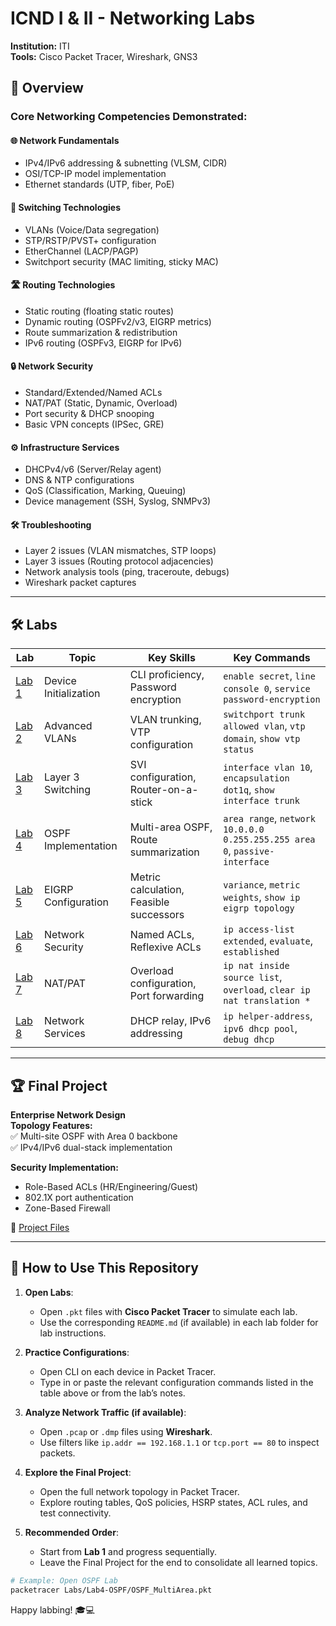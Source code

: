 # ICND I & II - Networking Labs
**Institution:** ITI  
**Tools:** Cisco Packet Tracer, Wireshark, GNS3

## 📌 Overview
### Core Networking Competencies Demonstrated:
#### 🌐 **Network Fundamentals**
- IPv4/IPv6 addressing & subnetting (VLSM, CIDR)
- OSI/TCP-IP model implementation
- Ethernet standards (UTP, fiber, PoE)

#### 🔄 **Switching Technologies**
- VLANs (Voice/Data segregation)
- STP/RSTP/PVST+ configuration
- EtherChannel (LACP/PAGP)
- Switchport security (MAC limiting, sticky MAC)

#### 🛣️ **Routing Technologies**
- Static routing (floating static routes)
- Dynamic routing (OSPFv2/v3, EIGRP metrics)
- Route summarization & redistribution
- IPv6 routing (OSPFv3, EIGRP for IPv6)

#### 🔒 **Network Security**
- Standard/Extended/Named ACLs
- NAT/PAT (Static, Dynamic, Overload)
- Port security & DHCP snooping
- Basic VPN concepts (IPSec, GRE)

#### ⚙️ **Infrastructure Services**
- DHCPv4/v6 (Server/Relay agent)
- DNS & NTP configurations
- QoS (Classification, Marking, Queuing)
- Device management (SSH, Syslog, SNMPv3)

#### 🛠️ **Troubleshooting**
- Layer 2 issues (VLAN mismatches, STP loops)
- Layer 3 issues (Routing protocol adjacencies)
- Network analysis tools (ping, traceroute, debugs)
- Wireshark packet captures

---

## 🛠 Labs
| Lab | Topic | Key Skills | Key Commands |
|-----|-------|------------|--------------|
| [Lab 1](01-Initial-Device-Setup) | Device Initialization | CLI proficiency, Password encryption | `enable secret`, `line console 0`, `service password-encryption` |
| [Lab 2](Labs/Lab2-VLAN-Trunking) | Advanced VLANs | VLAN trunking, VTP configuration | `switchport trunk allowed vlan`, `vtp domain`, `show vtp status` |
| [Lab 3](Labs/Lab3-InterVLAN-Routing) | Layer 3 Switching | SVI configuration, Router-on-a-stick | `interface vlan 10`, `encapsulation dot1q`, `show interface trunk` |
| [Lab 4](Labs/Lab4-OSPF) | OSPF Implementation | Multi-area OSPF, Route summarization | `area range`, `network 10.0.0.0 0.255.255.255 area 0`, `passive-interface` |
| [Lab 5](Labs/Lab5-EIGRP) | EIGRP Configuration | Metric calculation, Feasible successors | `variance`, `metric weights`, `show ip eigrp topology` |
| [Lab 6](Labs/Lab6-ACLs) | Network Security | Named ACLs, Reflexive ACLs | `ip access-list extended`, `evaluate`, `established` |
| [Lab 7](Labs/Lab7-NAT) | NAT/PAT | Overload configuration, Port forwarding | `ip nat inside source list`, `overload`, `clear ip nat translation *` |
| [Lab 8](Labs/Lab8-DHCP) | Network Services | DHCP relay, IPv6 addressing | `ip helper-address`, `ipv6 dhcp pool`, `debug dhcp` |

---

## 🏆 Final Project
**Enterprise Network Design**  
**Topology Features:**  
✅ Multi-site OSPF with Area 0 backbone  
✅ IPv4/IPv6 dual-stack implementation  

**Security Implementation:**  
- Role-Based ACLs (HR/Engineering/Guest)  
- 802.1X port authentication  
- Zone-Based Firewall  

📂 [Project Files](Final-Project) 

---

## 🔧 How to Use This Repository

1. **Open Labs**:
   - Open `.pkt` files with **Cisco Packet Tracer** to simulate each lab.
   - Use the corresponding `README.md` (if available) in each lab folder for lab instructions.

2. **Practice Configurations**:
   - Open CLI on each device in Packet Tracer.
   - Type in or paste the relevant configuration commands listed in the table above or from the lab’s notes.

3. **Analyze Network Traffic (if available)**:
   - Open `.pcap` or `.dmp` files using **Wireshark**.
   - Use filters like `ip.addr == 192.168.1.1` or `tcp.port == 80` to inspect packets.

4. **Explore the Final Project**:
   - Open the full network topology in Packet Tracer.
   - Explore routing tables, QoS policies, HSRP states, ACL rules, and test connectivity.

5. **Recommended Order**:
   - Start from **Lab 1** and progress sequentially.
   - Leave the Final Project for the end to consolidate all learned topics.

```bash
# Example: Open OSPF Lab
packetracer Labs/Lab4-OSPF/OSPF_MultiArea.pkt
```

Happy labbing! 🎓💻

